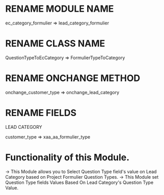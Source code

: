 RENAME MODULE NAME
=======================================================
ec_category_formulier      =>  lead_category_formulier

RENAME CLASS NAME
======================================================
QuestionTypeToEcCategory   =>  FormulierTypeToCategory

RENAME ONCHANGE METHOD
======================================================
onchange_customer_type     =>  onchange_lead_category

RENAME FIELDS
=======================================================
LEAD CATEGORY

customer_type              =>       xaa_aa_formulier_type



Functionality of this Module.
=======================================================
-> This Module allows you to Select Question Type field's value on Lead Category based on 
   Project Formulier Question Types.
-> This Module set Question Type fields Values Based On Lead Category's Question Type Value.